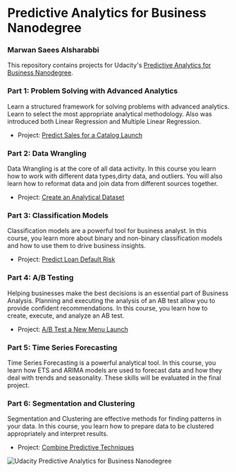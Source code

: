 # Predictive Analytics for Business Nanodegree

### Marwan Saees Alsharabbi

This repository contains projects for Udacity's [Predictive Analytics for Business Nanodegree](https://www.udacity.com/course/predictive-analytics-for-business-nanodegree--nd008).

### Part 1: Problem Solving with Advanced Analytics

Learn a structured framework for solving problems with advanced analytics. Learn to select the most appropriate analytical methodology. Also was introduced both Linear Regression and Multiple Linear Regression.

- Project: [Predict Sales for a Catalog Launch](https://github.com/marwan1023/Udacity-Predictive-Analytics-for-Business-/tree/master/Project%231%20Predicting%20Diamond%20Prices)

### Part 2: Data Wrangling
Data Wrangling is at the core of all data activity. In this course you learn how to work with different data types,dirty data, and outliers. You will also learn how to reformat data and join data from different sources together.

- Project: [Create an Analytical Dataset](https://github.com/marwan1023/Udacity-Predictive-Analytics-for-Business-/tree/master/project%233Create%20an%20Analytical%20Dataset)

### Part 3: Classification Models
Classification models are a powerful tool for business analyst. In this course, you learn more about binary and non-binary classification models and how to use them to drive business insights.

- Project: [Predict Loan Default Risk](https://github.com/marwan1023/Udacity-Predictive-Analytics-for-Business-/tree/master/Project%234%20Predicting%20Default%20Risk%20%20classification%20models)

### Part 4: A/B Testing
Helping businesses make the best decisions is an essential part of Business Analysis. Planning and executing the analysis of an AB test allow you to provide confident recommendations. In this course, you learn how to create, execute, and analyze an AB test.

- Project: [A/B Test a New Menu Launch](https://github.com/marwan1023/Udacity-Predictive-Analytics-for-Business-/tree/master/Project%235%20AB%20Test%20a%20New%20Menu%20Launch)

### Part 5: Time Series Forecasting
Time Series Forecasting is a powerful analytical tool. In this course, you learn how ETS and ARIMA models are used to forecast data and how they deal with trends and seasonality. These skills will be evaluated in the final project.

### Part 6: Segmentation and Clustering
Segmentation and Clustering are effective methods for finding patterns in your data. In this course, you learn how to prepare data to be clustered appropriately and interpret results.

- Project: [Combine Predictive Techniques](https://github.com/marwan1023/Udacity-Predictive-Analytics-for-Business-/tree/master/Project%238%20Combining%20Predictive%20Techniques)

![Udacity Predictive Analytics for Business Nanodegree](https://drive.google.com/file/d/1fjk9Q08Dqki5JkHUPKJVmZmoRNgFbtUx/view?usp=sharing)


